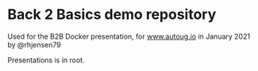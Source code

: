 # Back 2 Basics demo repository

Used for the B2B Docker presentation, for www.autoug.io in January 2021 by @rhjensen79

Presentations is in root. 
